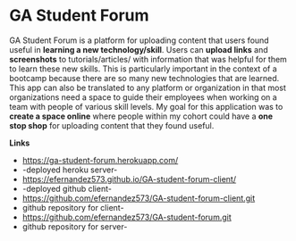 # GA Student Forum #

GA Student Forum is a platform for uploading content that users found useful in **learning a new technology/skill**. Users can **upload links** and **screenshots** to tutorials/articles/ with information that was helpful for them to learn these new skills. This is particularly important in the context of a bootcamp because there are so many new technologies that are learned. This app can also be translated to any platform or organization in that most organizations need a space to guide their employees when working on a team with people of various skill levels. My goal for this application was to **create a space online** where people within my cohort could have a **one stop shop** for uploading content that they found useful.

**Links**

- https://ga-student-forum.herokuapp.com/
- -deployed heroku server-
- https://efernandez573.github.io/GA-student-forum-client/
- -deployed github client-
- https://github.com/efernandez573/GA-student-forum-client.git
- github repository for client-
- https://github.com/efernandez573/GA-student-forum.git
- github repository for server-

